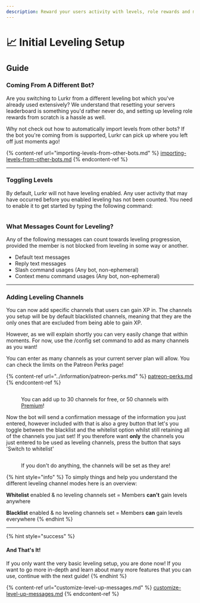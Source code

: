 ```yaml
---
description: Reward your users activity with levels, role rewards and more!
---
```


# 📈 Initial Leveling Setup

## Guide

### Coming From A Different Bot?

Are you switching to Lurkr from a different leveling bot which you've already used extensively? We understand that resetting your servers leaderboard is something you'd rather never do, and setting up leveling role rewards from scratch is a hassle as well.&#x20;

Why not check out how to automatically import levels from other bots? If the bot you're coming from is supported, Lurkr can pick up where you left off just moments ago!

{% content-ref url="importing-levels-from-other-bots.md" %}
[importing-levels-from-other-bots.md](importing-levels-from-other-bots.md)
{% endcontent-ref %}

***

### Toggling Levels

By default, Lurkr will not have leveling enabled. Any user activity that may have occurred before you enabled leveling has not been counted. You need to enable it to get started by typing the following command:

<figure><img src="https://i.imgur.com/h5OlJcV.png" alt=""><figcaption></figcaption></figure>

### What Messages Count for Leveling?

Any of the following messages can count towards leveling progression, provided the member is not blocked from leveling in some way or another.

* Default text messages
* Reply text messages
* Slash command usages (Any bot, non-ephemeral)
* Context menu command usages (Any bot, non-ephemeral)

***

### Adding Leveling Channels

You can now add specific channels that users can gain XP in. The channels you setup will be by default blacklisted channels, meaning that they are the only ones that are excluded from being able to gain XP.&#x20;

However, as we will explain shortly you can very easily change that within moments. For now, use the /config set command to add as many channels as you want!

You can enter as many channels as your current server plan will allow. You can check the limits on the Patreon Perks page!

{% content-ref url="../information/patreon-perks.md" %}
[patreon-perks.md](../information/patreon-perks.md)
{% endcontent-ref %}

<figure><img src="https://i.imgur.com/c2lArsP.png" alt=""><figcaption><p>You can add up to 30 channels for free, or 50 channels with <a href="../information/patreon-perks.md">Premium</a>!</p></figcaption></figure>

Now the bot will send a confirmation message of the information you just entered, however included with that is also a grey button that let's you toggle between the blacklist and the whitelist option whilst still retaining all of the channels you just set! If you therefore want **only** the channels you just entered to be used as leveling channels, press the button that says 'Switch to whitelist'

<figure><img src="https://i.imgur.com/BTQJKQA.png" alt=""><figcaption><p>If you don't do anything, the channels will be set as they are!</p></figcaption></figure>

{% hint style="info" %}
To simply things and help you understand the different leveling channel modes here is an overview:

**Whitelist** enabled & no leveling channels set = Members **can't** gain levels anywhere

**Blacklist** enabled & no leveling channels set = Members **can** gain levels everywhere
{% endhint %}

***

{% hint style="success" %}
#### And That's It!

If you only want the very basic leveling setup, you are done now! If you want to go more in-depth and learn about many more features that you can use, continue with the next guide!
{% endhint %}

{% content-ref url="customize-level-up-messages.md" %}
[customize-level-up-messages.md](customize-level-up-messages.md)
{% endcontent-ref %}

